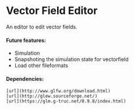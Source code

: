 # Vector Field Editor #
An editor to edit vector fields. 

#### Future features: ####
- Simulation
- Snapshoting the simulation state for vectorfield
- Load other fileformats

#### Dependencies: ####
    [url](http://www.glfw.org/download.html)
    [url](http://glew.sourceforge.net/)
    [url](https://glm.g-truc.net/0.9.8/index.html)

